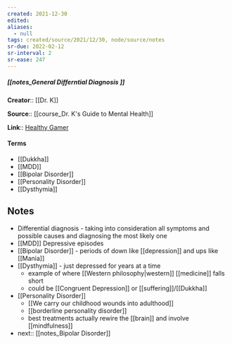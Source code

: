 ```yaml
---
created: 2021-12-30 
edited: 
aliases:
  - null
tags: created/source/2021/12/30, node/source/notes
sr-due: 2022-02-12
sr-interval: 2
sr-ease: 247
---
```


##### [[notes_General Differntial Diagnosis ]]
**Creator**:: [[Dr. K]]
 
**Source**:: [[course_Dr. K's Guide to Mental Health]]

**Link**:: [Healthy Gamer](https://coaching.healthygamer.gg/guide/lessons/general-differential-diagnosis)

#### Terms
- [[Dukkha]]
- [[MDD]]
- [[Bipolar Disorder]]
- [[Personality Disorder]]
- [[Dysthymia]]

## Notes
- Differential diagnosis - taking into consideration all symptoms and possible causes and diagnosing the most likely one
- [[MDD]]  Depressive episodes
- [[Bipolar Disorder]] - periods of down like [[depression]] and ups like [[Mania]]
- [[Dysthymia]] - just depressed for years at a time
	- example of where [[Western philosophy|western]] [[medicine]] falls short
	- could be [[Congruent Depression]] or [[suffering]]/[[Dukkha]]
- [[Personality Disorder]] 
	- [[We carry our childhood wounds into adulthood]]
	- [[borderline personality disorder]]
	- best treatments actually rewire the [[brain]] and involve [[mindfulness]]
- next:: [[notes_Bipolar Disorder]]